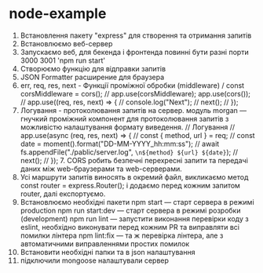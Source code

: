 # node-example

1. Встановлення пакету "express" для створення та отримання запитів
2. Встановлюємо веб-сервер
3. Запускаємо веб, для бекенда і фронтенда повинні бути разні порти 3000 3001 'npm run start'
4. Створюємо функцію для відправки запитів
5. JSON Formatter расширение для браузера
6. err, req, res, next - Функції проміжної обробки (middleware)
   / const corsMiddleware = cors();
   // app.use(corsMiddleware);
   app.use(cors());
   // app.use((req, res, next) => {
   // console.log("Next");
   // next();
   // });
7. Логування - протоколювання запитів на сервер. модуль morgan — гнучкий проміжний компонент для протоколювання запитів з можливістю налаштування формату виведення.
   // Логування
   // app.use(async (req, res, next) => {
   // const { method, url } = req;
   // const date = moment().format("DD-MM-YYYY_hh:mm:ss");
   // await fs.appendFile("./pablic/server.log", `\n${method} ${url} ${date}`);
   // next();
   // }); 7. CORS робить безпечні перехресні запити та передачі даних між web-браузерами та web-серверами.
8. Усі маршрути запитів виносять в окремий файл, викликаємо метод const router = express.Router(); і додаємо перед кожним запитом router, далі експортуємо.
9. Встановлюємо необхідні пакети
   npm start — старт сервера в режимі production
   npm run start:dev — старт сервера в режимі розробки (development)
   npm run lint — запустити виконання перевірки коду з eslint, необхідно виконувати перед кожним PR та виправляти всі помилки лінтера
   npm lint:fix — та ж перевірка лінтера, але з автоматичними виправленнями простих помилок
10. Встановити необхідні папки та в json налаштування
11. підключили mongoose налаштували сервер
